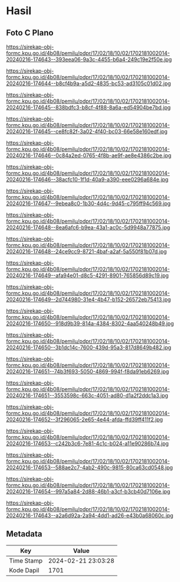 # Hasil

## Foto C Plano

https://sirekap-obj-formc.kpu.go.id/4b08/pemilu/pdpr/17/02/18/10/02/1702181002014-20240216-174643--393eea06-9a3c-4455-b6a4-249c19e2f50e.jpg

https://sirekap-obj-formc.kpu.go.id/4b08/pemilu/pdpr/17/02/18/10/02/1702181002014-20240216-174644--b8cf4b9a-a5d2-4835-bc53-ad3105c01d02.jpg

https://sirekap-obj-formc.kpu.go.id/4b08/pemilu/pdpr/17/02/18/10/02/1702181002014-20240216-174645--838bdfc3-b8cf-4f88-8a6a-ed54904be7bd.jpg

https://sirekap-obj-formc.kpu.go.id/4b08/pemilu/pdpr/17/02/18/10/02/1702181002014-20240216-174645--ce8fc82f-3a02-4f40-bc03-66e58e160edf.jpg

https://sirekap-obj-formc.kpu.go.id/4b08/pemilu/pdpr/17/02/18/10/02/1702181002014-20240216-174646--0c84a2ed-0765-4f8b-ae9f-ae8e4386c2be.jpg

https://sirekap-obj-formc.kpu.go.id/4b08/pemilu/pdpr/17/02/18/10/02/1702181002014-20240216-174646--38acfc10-1f1d-40a9-a390-eee0296a684e.jpg

https://sirekap-obj-formc.kpu.go.id/4b08/pemilu/pdpr/17/02/18/10/02/1702181002014-20240216-174647--9ebea8c0-1b30-4d4c-9d45-c795ff94c569.jpg

https://sirekap-obj-formc.kpu.go.id/4b08/pemilu/pdpr/17/02/18/10/02/1702181002014-20240216-174648--8ea6afc6-b9ea-43a1-ac0c-5d9948a77875.jpg

https://sirekap-obj-formc.kpu.go.id/4b08/pemilu/pdpr/17/02/18/10/02/1702181002014-20240216-174648--24ce9cc9-8721-4baf-a2af-5a550f81b07d.jpg

https://sirekap-obj-formc.kpu.go.id/4b08/pemilu/pdpr/17/02/18/10/02/1702181002014-20240216-174649--afa94e01-d8c5-4291-8901-765856d89c19.jpg

https://sirekap-obj-formc.kpu.go.id/4b08/pemilu/pdpr/17/02/18/10/02/1702181002014-20240216-174649--2d744980-31e4-4b47-b152-26572eb75413.jpg

https://sirekap-obj-formc.kpu.go.id/4b08/pemilu/pdpr/17/02/18/10/02/1702181002014-20240216-174650--918d9b39-814a-4384-8302-4aa540248b49.jpg

https://sirekap-obj-formc.kpu.go.id/4b08/pemilu/pdpr/17/02/18/10/02/1702181002014-20240216-174650--3b1dc14c-7600-439d-95a3-817d8649b482.jpg

https://sirekap-obj-formc.kpu.go.id/4b08/pemilu/pdpr/17/02/18/10/02/1702181002014-20240216-174651--74b3f693-5050-4869-994f-f8da91eb6269.jpg

https://sirekap-obj-formc.kpu.go.id/4b08/pemilu/pdpr/17/02/18/10/02/1702181002014-20240216-174651--3553598c-663c-4051-ad80-d1a2f2ddc1a3.jpg

https://sirekap-obj-formc.kpu.go.id/4b08/pemilu/pdpr/17/02/18/10/02/1702181002014-20240216-174652--3f296065-2e65-4e44-afda-ffd39ff411f2.jpg

https://sirekap-obj-formc.kpu.go.id/4b08/pemilu/pdpr/17/02/18/10/02/1702181002014-20240216-174653--c242b3c6-7e81-4c1c-b024-a11e90286b74.jpg

https://sirekap-obj-formc.kpu.go.id/4b08/pemilu/pdpr/17/02/18/10/02/1702181002014-20240216-174653--588ae2c7-4ab2-490c-9815-80ca63cd0548.jpg

https://sirekap-obj-formc.kpu.go.id/4b08/pemilu/pdpr/17/02/18/10/02/1702181002014-20240216-174654--997a5a84-2d88-46b1-a3cf-b3cb40d7106e.jpg

https://sirekap-obj-formc.kpu.go.id/4b08/pemilu/pdpr/17/02/18/10/02/1702181002014-20240216-174643--a2a6d92a-2a94-4dd1-ad26-e43b0a68060c.jpg


## Metadata

| Key        | Value               |
| ---------- | ------------------- |
| Time Stamp | 2024-02-21 23:03:28 |
| Kode Dapil | 1701                |



